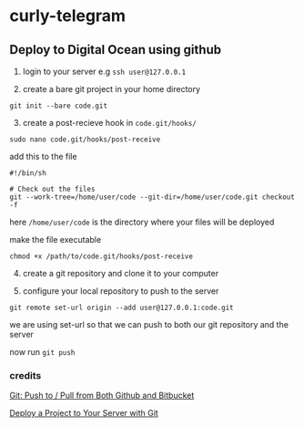 # curly-telegram

## Deploy to Digital Ocean using github

1. login to your server e.g `ssh user@127.0.0.1`

2. create a bare git project in your home directory

```
git init --bare code.git
```

3. create a post-recieve hook in `code.git/hooks/`

```
sudo nano code.git/hooks/post-receive
```

add this to the file

```
#!/bin/sh

# Check out the files
git --work-tree=/home/user/code --git-dir=/home/user/code.git checkout -f
```

here `/home/user/code` is the directory where your files will be deployed

make the file executable

```
chmod +x /path/to/code.git/hooks/post-receive
```

4. create a git repository and clone it to your computer

5. configure your local repository to push to the server

```
git remote set-url origin --add user@127.0.0.1:code.git
```

we are using set-url so that we can push to both our git repository and the server

now run `git push`

### credits
[Git: Push to / Pull from Both Github and Bitbucket](https://blog.kevinlee.io/blog/2013/03/11/git-push-to-pull-from-both-github-and-bitbucket/)

[Deploy a Project to Your Server with Git](https://daveceddia.com/deploy-git-repo-to-server/)

